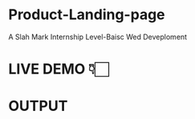# Product-Landing-page
A Slah Mark Internship Level-Baisc Wed Deveploment
# LIVE DEMO 👇🏻
# 
# OUTPUT

